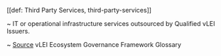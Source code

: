 [[def: Third Party Services, third-party-services]]

~ IT or operational infrastructure services outsourced by Qualified vLEI Issuers.

~ [Source](https://www.gleif.org/vlei/introducing-the-vlei-ecosystem-governance-framework/2023-12-15_vlei-egf-v2.0-glossary_v1.3_final.pdf) vLEI Ecosystem Governance Framework Glossary